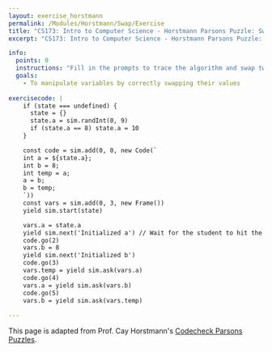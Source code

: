 ```yaml
---
layout: exercise_horstmann
permalink: /Modules/Horstmann/Swap/Exercise
title: "CS173: Intro to Computer Science - Horstmann Parsons Puzzle: Swap"
excerpt: "CS173: Intro to Computer Science - Horstmann Parsons Puzzle: Swap"

info:
  points: 0
  instructions: "Fill in the prompts to trace the algorithm and swap two <code>integer</code> variables."
  goals:
    - To manipulate variables by correctly swapping their values
  
exercisecode: |
    if (state === undefined) { 
      state = {}
      state.a = sim.randInt(0, 9)
      if (state.a == 8) state.a = 10
    }

    const code = sim.add(0, 0, new Code(`
    int a = ${state.a};
    int b = 8;
    int temp = a;
    a = b;
    b = temp;
    `))
    const vars = sim.add(0, 3, new Frame())
    yield sim.start(state)

    vars.a = state.a
    yield sim.next('Initialized a') // Wait for the student to hit the Next button
    code.go(2) 
    vars.b = 8
    yield sim.next('Initialized b')
    code.go(3)
    vars.temp = yield sim.ask(vars.a)
    code.go(4)
    vars.a = yield sim.ask(vars.b)
    code.go(5)
    vars.b = yield sim.ask(vars.temp)
        
---
```


This page is adapted from Prof. Cay Horstmann's [Codecheck Parsons Puzzles](https://horstmann.com/codecheck/authoring.html#pseudocode-parsons-puzzles).